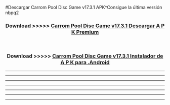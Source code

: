 #Descargar Carrom Pool Disc Game v17.3.1  APK^Consigue la última versión nbpq2



<div align="center">
<h3>Download >>>>> <a href="https://es-sites.web.app/?es= Carrom Pool Disc Game v17.3.1 ">Carrom Pool Disc Game v17.3.1  Descargar A P K Premium</a></h3><br>

<h3>Download >>>>> <a href="https://es-sites.web.app/?es= Carrom Pool Disc Game v17.3.1 ">Carrom Pool Disc Game v17.3.1  Instalador de A P K para .Android</a></h3>
</div>


----------------------------------------------------------

----------------------------------------------------------

----------------------------------------------------------

----------------------------------------------------------

----------------------------------------------------------

----------------------------------------------------------

----------------------------------------------------------


